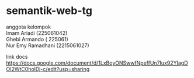 # semantik-web-tg

anggota kelompok <br>
Imam Ariadi (225061042)<br>
Ghebi Armando ( 225061)<br>
Nur Emy Ramadhani (2215061027)

link docs
https://docs.google.com/document/d/1LxBoyONSwwfNpeffUn7Iux92YIagDOI2WtC0holDj-c/edit?usp=sharing